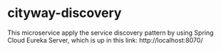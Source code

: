 # cityway-discovery
This microservice apply the service discovery pattern by using Spring Cloud Eureka Server, which is up in this link: [
](http://localhost:8070/)http://localhost:8070/


